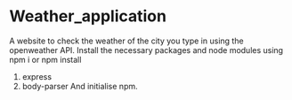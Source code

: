 # Weather_application
A website to check the weather of the city you type in using the openweather API. 
Install the necessary packages and node modules using npm i or npm install
1. express
2. body-parser
And initialise npm.


